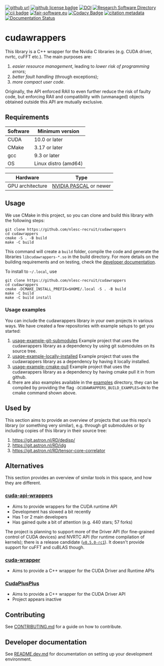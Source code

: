 [![github url](https://img.shields.io/badge/github-url-000.svg?logo=github&labelColor=gray&color=blue)](https://github.com/nlesc-recruit/cudawrappers)
[![github license badge](https://img.shields.io/github/license/nlesc-recruit/cudawrappers)](https://github.com/nlesc-recruit/cudawrappers)
[![DOI](https://zenodo.org/badge/424944643.svg)](https://zenodo.org/badge/latestdoi/424944643)
[![Research Software Directory](https://img.shields.io/badge/rsd-cudawrappers-00a3e3.svg)](https://www.research-software.nl/software/cudawrappers)
[![cii badge](https://bestpractices.coreinfrastructure.org/projects/5686/badge)](https://bestpractices.coreinfrastructure.org/projects/5686)
[![fair-software.eu](https://img.shields.io/badge/fair--software.eu-%E2%97%8F%20%20%E2%97%8F%20%20%E2%97%8B%20%20%E2%97%8F%20%20%E2%97%8F-orange)](https://fair-software.eu)
[![Codacy Badge](https://app.codacy.com/project/badge/Grade/d38b0338fda24733ab41a64915af8248)](https://www.codacy.com/gh/nlesc-recruit/cudawrappers/dashboard?utm_source=github.com&amp;utm_medium=referral&amp;utm_content=nlesc-recruit/cudawrappers&amp;utm_campaign=Badge_Grade)
[![citation metadata](https://github.com/nlesc-recruit/cudawrappers/actions/workflows/cffconvert.yml/badge.svg)](https://github.com/nlesc-recruit/cudawrappers/actions/workflows/cffconvert.yml)
[![Documentation Status](https://readthedocs.org/projects/cudawrappers/badge/?version=latest)](https://cudawrappers.readthedocs.io/en/latest/?badge=latest)


# cudawrappers

This library is a C++ wrapper for the Nvidia C libraries (e.g. CUDA driver, nvrtc, cuFFT etc.). The main purposes are:

1. _easier resource management_, leading to _lower risk of programming errors_;
2. _better fault handling_ (through exceptions);
3. _more compact user code_.

Originally, the API enforced RAII to even further reduce the risk of faulty code, but enforcing RAII and compatibility with (unmanaged) objects obtained outside this API are mutually exclusive.

## Requirements

| Software    | Minimum version |
| ----------- | ----------- |
| CUDA        | 10.0 or later |
| CMake       | 3.17 or later |
| gcc         | 9.3 or later  |
| OS          | Linux distro (amd64) |

| Hardware    | Type |
| ----------- | ----------- |
| GPU architecture        | [NVIDIA PASCAL](https://www.nvidia.com/en-in/geforce/products/10series/architecture/) or newer|

## Usage

We use CMake in this project, so you can clone and build this library with the following steps:

```shell
git clone https://github.com/nlesc-recruit/cudawrappers
cd cudawrappers
cmake -S . -B build
make -C build
```

This command will create a `build` folder, compile the code and generate the libraries `libcudawrappers-*.so` in the build directory.
For more details on the building requirements and on testing, check the [developer documentation](README.dev.md).

To install to `~/.local`, use
```shell
git clone https://github.com/nlesc-recruit/cudawrappers
cd cudawrappers
cmake -DCMAKE_INSTALL_PREFIX=$HOME/.local -S . -B build
make -C build
make -C build install
```

### Usage examples

You can include the cudawrappers library in your own projects in various ways. We have created a few repositories with example setups to get you started:

1. [usage-example-git-submodules](https://github.com/nlesc-recruit/usage-example-git-submodules) Example project that uses the cudawrappers library as a dependency by using git submodules on its source tree.
1. [usage-example-locally-installed](https://github.com/nlesc-recruit/usage-example-locally-installed) Example project that uses the cudawrappers library as a dependency by having it locally installed.
1. [usage-example-cmake-pull](https://github.com/nlesc-recruit/usage-example-cmake-pull) Example project that uses the cudawrappers library as a dependency by having cmake pull it in from github.
1. there are also examples available in the [examples](examples) directory, they
can be compiled by providing the flag `-DCUDAWRAPPERS_BUILD_EXAMPLES=ON` to the
cmake command shown above.

## Used by

This section aims to provide an overview of projects that use this repo's library (or something very similar), e.g. through git submodules or by including copies of this library in their source tree:

1. https://git.astron.nl/RD/dedisp/
1. https://git.astron.nl/RD/idg
1. https://git.astron.nl/RD/tensor-core-correlator

## Alternatives

This section provides an overview of similar tools in this space, and how they are different.

### [cuda-api-wrappers](https://github.com/eyalroz/cuda-api-wrappers)

- Aims to provide wrappers for the CUDA runtime API
- Development has slowed a bit recently
- Has 1 or 2 main developers
- Has gained quite a bit of attention (e.g. 440 stars; 57 forks)

The project is planning to support more of the Driver API (for fine-grained control of CUDA devices) and NVRTC API (for runtime compilation of kernels); there is a release candidate ([`v0.5.0-rc1`](https://github.com/eyalroz/cuda-api-wrappers/tree/v0.5.0-rc1)). It doesn't provide support for cuFFT and cuBLAS though.

### [cuda-wrapper](https://github.com/halmd-org/cuda-wrapper)

- Aims to provide a C++ wrapper for the CUDA Driver and Runtime APIs

### [CudaPlusPlus](https://github.com/apardyl/cudaplusplus)

- Aims to provide a C++ wrapper for the CUDA Driver API
- Project appears inactive

## Contributing

See [CONTRIBUTING.md](./CONTRIBUTING.md) for a guide on how to contribute.

## Developer documentation

See [README.dev.md](./README.dev.md) for documentation on setting up your development environment.
